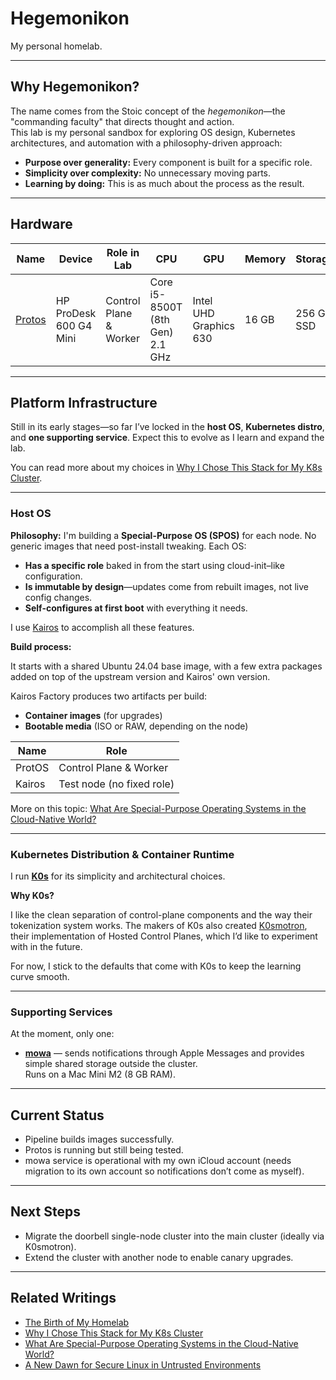 # Hegemonikon

My personal homelab.

---

## Why Hegemonikon?

The name comes from the Stoic concept of the *hegemonikon*—the "commanding faculty" that directs thought and action.  
This lab is my personal sandbox for exploring OS design, Kubernetes architectures, and automation with a philosophy-driven approach:

- **Purpose over generality:** Every component is built for a specific role.
- **Simplicity over complexity:** No unnecessary moving parts.
- **Learning by doing:** This is as much about the process as the result.

---

## Hardware

| Name | Device | Role in Lab | CPU | GPU | Memory | Storage |
| ---- | ------ | ----------- | --- | --- | ------ | ------- |
| [Protos](./nodes/protos.yaml) | HP ProDesk 600 G4 Mini | Control Plane & Worker | Core i5-8500T (8th Gen) 2.1 GHz | Intel UHD Graphics 630 | 16 GB | 256 GB SSD |

---

## Platform Infrastructure

Still in its early stages—so far I’ve locked in the **host OS**, **Kubernetes distro**, and **one supporting service**. Expect this to evolve as I learn and expand the lab.

You can read more about my choices in [Why I Chose This Stack for My K8s Cluster](https://www.mauromorales.com/2025/08/11/why-i-chose-this-stack-for-my-k8s-cluster/).

---

### Host OS

**Philosophy:** I'm building a **Special-Purpose OS (SPOS)** for each node. No generic images that need post-install tweaking. Each OS:

- **Has a specific role** baked in from the start using cloud-init–like configuration.
- **Is immutable by design**—updates come from rebuilt images, not live config changes.
- **Self-configures at first boot** with everything it needs.

I use [Kairos](https://kairos.io) to accomplish all these features.

**Build process:**  

It starts with a shared Ubuntu 24.04 base image, with a few extra packages added on top of the upstream version and Kairos' own version.

Kairos Factory produces two artifacts per build:  

- **Container images** (for upgrades)  
- **Bootable media** (ISO or RAW, depending on the node)

| Name | Role |
| ---- | ---- |
| ProtOS | Control Plane & Worker |
| Kairos | Test node (no fixed role) |

More on this topic: [What Are Special-Purpose Operating Systems in the Cloud-Native World?](https://www.mauromorales.com/2025/04/16/what-are-special-purpose-operating-systems-in-the-cloud-native-world/)

---

### Kubernetes Distribution & Container Runtime

I run **[K0s](https://k0sproject.io)** for its simplicity and architectural choices.

**Why K0s?**

I like the clean separation of control-plane components and the way their tokenization system works. The makers of K0s also created [K0smotron](https://github.com/k0smotron/k0smotron), their implementation of Hosted Control Planes, which I’d like to experiment with in the future.

For now, I stick to the defaults that come with K0s to keep the learning curve smooth.

---

### Supporting Services

At the moment, only one:

- **[mowa](https://github.com/mauromorales/mowa)** — sends notifications through Apple Messages and provides simple shared storage outside the cluster.  
  Runs on a Mac Mini M2 (8 GB RAM).

---

## Current Status

- Pipeline builds images successfully.
- Protos is running but still being tested.
- mowa service is operational with my own iCloud account (needs migration to its own account so notifications don’t come as myself).

---

## Next Steps

- Migrate the doorbell single-node cluster into the main cluster (ideally via K0smotron).
- Extend the cluster with another node to enable canary upgrades.

---

## Related Writings

- [The Birth of My Homelab](https://www.mauromorales.com/2025/08/04/the-birth-of-my-homelab/)
- [Why I Chose This Stack for My K8s Cluster](https://www.mauromorales.com/2025/08/11/why-i-chose-this-stack-for-my-k8s-cluster/)
- [What Are Special-Purpose Operating Systems in the Cloud-Native World?](https://www.mauromorales.com/2025/04/16/what-are-special-purpose-operating-systems-in-the-cloud-native-world/)
- [A New Dawn for Secure Linux in Untrusted Environments](https://www.mauromorales.com/2024/06/27/a-new-dawn-for-secure-linux-in-untrusted-environments/)
